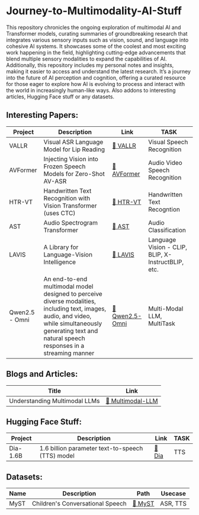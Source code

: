 # Journey-to-Multimodality-AI-Stuff
This repository chronicles the ongoing exploration of multimodal AI and Transformer models, curating summaries of groundbreaking research that integrates various sensory inputs such as vision, sound, and language into cohesive AI systems. It showcases some of the coolest and most exciting work happening in the field, highlighting cutting-edge advancements that blend multiple sensory modalities to expand the capabilities of AI. Additionally, this repository includes my personal notes and insights, making it easier to access and understand the latest research. It’s a journey into the future of AI perception and cognition, offering a curated resource for those eager to explore how AI is evolving to process and interact with the world in increasingly human-like ways. Also addons to interesting articles, Hugging Face stuff or any datasets.

<!--
Standard Template to Add things: 
| Model Name | Description | Link to Code or Paper | Task |
-->

<!--
Example 
| VALLR | Visual ASR Language Model for Lip Reading | [📁 VALLR](./VALLR/) | Visual Speech Recognition |
-->


## Interesting Papers: 

| Project | Description | Link | TASK |
|---------|-------------|----------|----------------|
| VALLR | Visual ASR Language Model for Lip Reading | [📁 VALLR](./Papers/VALLR/) | Visual Speech Recognition |
| AVFormer | Injecting Vision into Frozen Speech Models for Zero-Shot AV-ASR | [📁 AVFormer](./Papers/AVFormer/) | Audio Video Speech Recognition | 
| HTR-VT | Handwritten Text Recognition with Vision Transformer (uses CTC) | [📁 HTR-VT](./Papers/HTR-VT/) | Handwritten Text Recogntion | 
| AST | Audio Spectrogram Transformer| [📁 AST](./Papers/AST/) | Audio Classification | 
| LAVIS | A Library for Language-Vision Intelligence| [📁 LAVIS](./Papers/LAVIS/) | Language Vision - CLIP, BLIP, X-InstructBLIP, etc.| 
| Qwen2.5 - Omni | An end-to-end multimodal model designed to perceive diverse modalities, including text, images, audio, and video, while simultaneously generating text and natural speech responses in a streaming manner| [📁 Qwen2.5-Omni](./Papers/Omni/) | Multi-Modal LLM, MultiTask| 


## Blogs and Articles:
| Title | Link |
|-------|------|
| Understanding Multimodal LLMs | [📁 Multimodal-LLM](./Blogs/Multi-LLM/) |


## Hugging Face Stuff: 
| Project | Description | Link | TASK |
|---------|-------------|------|------|
| Dia-1.6B  | 1.6 billion parameter text-to-speech (TTS) model | [📁 Dia](./HF/Dia/) | TTS |


## Datasets: 
| Name | Description | Path | Usecase |
|---------|-------------|------|------|
| MyST | Children's Conversational Speech | [📁 MyST](./Data/MyST/)  | ASR, TTS |
